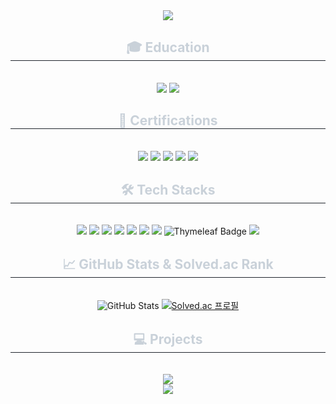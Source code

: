 
<div align= "center">
    <img src="https://capsule-render.vercel.app/api?type=waving&color=gradient&height=240&text=Gyung%20Heon's&animation=fadeIn&fontColor=ffffff&fontSize=70" />
</div>

<div align= "center">
    <h2 style="border-bottom: 1px solid #21262d; color: #c9d1d9;"> 🎓 Education </h2> <br> 
    <div style="margin: 0 auto; text-align: center;" align= "center"> 
        <img src="https://img.shields.io/badge/조선대학교(정보통신공학과)-3693F3?style=for-the-badge">
        <img src="https://img.shields.io/badge/NHN_Academy(6기)-00A95C?style=for-the-badge&logo=Linode&logoColor=white">
    </div>
</div>

<div align= "center">
    <h2 style="border-bottom: 1px solid #21262d; color: #c9d1d9;"> 💼 Certifications </h2> <br> 
    <div style="margin: 0 auto; text-align: center;" align= "center"> 
        <img src="https://img.shields.io/badge/정보보안기사-232F3E?style=for-the-badge">
        <img src="https://img.shields.io/badge/정보처리기사-232F3E?style=for-the-badge">
        <img src="https://img.shields.io/badge/네트워크관리사_2급-232F3E?style=for-the-badge">
        <img src="https://img.shields.io/badge/컴퓨터활용능력_1급-232F3E?style=for-the-badge">
        <img src="https://img.shields.io/badge/워드프로세서-232F3E?style=for-the-badge">
    </div>
</div>

<div align= "center">
    <h2 style="border-bottom: 1px solid #21262d; color: #c9d1d9;"> 🛠️ Tech Stacks </h2> <br> 
    <div style="margin: 0 auto; text-align: center;" align= "center"> 
        <img src="https://img.shields.io/badge/Python-3776AB?style=for-the-badge&logo=python&logoColor=white">
        <img src="https://img.shields.io/badge/Java-ED8B00?style=for-the-badge&logo=openjdk&logoColor=white">
        <img src="https://img.shields.io/badge/Spring-6DB33F?style=for-the-badge&logo=spring&logoColor=white">
        <img src="https://img.shields.io/badge/MySQL-005C84?style=for-the-badge&logo=mysql&logoColor=white">
        <img src="https://img.shields.io/badge/Redis-DC382D?style=for-the-badge&logo=redis&logoColor=white">
        <img src="https://img.shields.io/badge/Apache%20JMeter-D22128?style=for-the-badge&logo=apachejmeter&logoColor=white">
        <img src="https://img.shields.io/badge/GitHub%20Actions-2088FF?style=for-the-badge&logo=githubactions&logoColor=white">
        <img src="https://img.shields.io/badge/Thymeleaf-005F0F?style=for-the-badge&logo=thymeleaf&logoColor=white" alt="Thymeleaf Badge">
        <img src="https://img.shields.io/badge/RestAPI-005C84?style=for-the-badge&logo=restapi&logoColor=white">
    </div>
</div>

<div align= "center">
    <h2 style="border-bottom: 1px solid #21262d; color: #c9d1d9;"> 📈 GitHub Stats & Solved.ac Rank </h2> <br> 
    <div style="margin: 0 auto; text-align: center;" align= "center"> 
        <img src="https://github-readme-stats.vercel.app/api?username=dlrudgjs104&show_icons=true&theme=gruvbox" alt="GitHub Stats" />
        <a href="https://solved.ac/dlrudgjs104">
            <img src="http://mazassumnida.wtf/api/v2/generate_badge?boj=dlrudgjs104" alt="Solved.ac 프로필" />
        </a>
    </div>
</div>

<div align= "center">
    <h2 style="border-bottom: 1px solid #21262d; color: #c9d1d9;"> 💻 Projects </h2> <br> 
    <div style="margin: 0 auto; text-align: center;" align="center"> 
        <div>
            <a href="https://github.com/nhnacademy-be6-5ritang">
                <img src="https://img.shields.io/badge/온라인 서점 프로젝트 Repository-181717?style=for-the-badge&logo=GitHub&logoColor=white">
            </a>
            </div>
            <div>
            <a href="https://github.com/eventor-site">
                <img src="https://img.shields.io/badge/이벤터 프로젝트 Repository-181717?style=for-the-badge&logo=GitHub&logoColor=white">
            </a>
         </div>
    </div>
</div>

